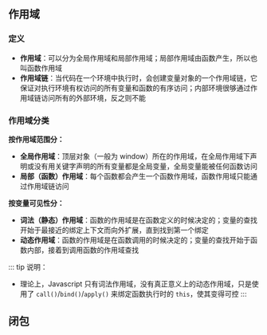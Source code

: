 ## 作用域

### 定义

+ **作用域**：可以分为全局作用域和局部作用域；局部作用域由函数产生，所以也叫函数作用域
+ **作用域链**：当代码在一个环境中执行时，会创建变量对象的一个作用域链，它保证对执行环境有权访问的所有变量和函数的有序访问；内部环境很够通过作用域链访问所有的外部环境，反之则不能


### 作用域分类

**按作用域范围分：**
+ **全局作用域**：顶层对象（一般为 window）所在的作用域，在全局作用域下声明或没有用关键字声明的所有变量都是全局变量，全局变量能被任何函数访问
+ **局部（函数）作用域**：每个函数都会产生一个函数作用域，函数作用域只能通过作用域链访问

**按变量可见性分：**
+ **词法（静态）作用域**：函数的作用域是在函数定义的时候决定的；变量的查找开始于最接近的绑定上下文而向外扩展，直到找到第一个绑定
+ **动态作用域**：函数的作用域是在函数调用的时候决定的；变量的查找开始于函数内部，接着到调用函数的作用域查找


::: tip 说明：
+ 理论上，Javascript 只有词法作用域，没有真正意义上的动态作用域，只是使用了 `call()`/`bind()`/`apply()` 来绑定函数执行时的 `this`，使其变得可控
:::


## 闭包

